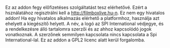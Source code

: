 Ez az addon fegy előfizetéses szolgáltatást tesz elérhetővé. Ezért a hsználatához regisztrálni kell a http://filmboxlive.hu-n. Ez nem egy hivatalos addon! Ha egy hivatalos alkalmazás elérhető a platformhoz, használja azt ehelyett a kiegészítő helyett. A név, a logó az SPI International védjegye, és a rendelkezésre álló tartalomra szerzői és az ahhoz kapcsolódó jogok vonatkoznak.  A szerzőnek semmilyen kapcsolata nincs kapcsolata a Spi International-lal. Ez az addon a GPL2 licenc alatt kerül forgalomba.
